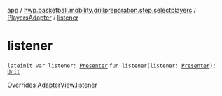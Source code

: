 [app](../../index.md) / [hwp.basketball.mobility.drillpreparation.step.selectplayers](../index.md) / [PlayersAdapter](index.md) / [listener](.)

# listener

`lateinit var listener: `[`Presenter`](../-players-contract/-presenter/index.md)
`fun listener(listener: `[`Presenter`](../-players-contract/-presenter/index.md)`): `[`Unit`](https://kotlinlang.org/api/latest/jvm/stdlib/kotlin/-unit/index.html)

Overrides [AdapterView.listener](../-players-contract/-adapter-view/listener.md)

